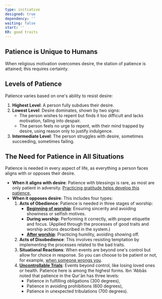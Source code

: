 ```yaml
---
type: initiative
designed: true
dependency: ''
waiting: false
start: ''
KR: good traits
---
```


## Patience is Unique to Humans

When religious motivation overcomes desire, the station of patience is attained; this requires certainty.

## Levels of Patience

Patience varies based on one's ability to resist desire:

1. **Highest Level**: A person fully subdues their desire.
2. **Lowest Level**: Desire dominates, shown by two signs:
	* The person wishes to repent but finds it too difficult and lacks motivation, falling into despair.
	* The person feels no urge to repent, with their mind trapped by desire, using reason only to justify indulgence.
3. **Intermediate Level**: The person struggles with desire, sometimes succeeding, sometimes failing.

## The Need for Patience in All Situations

Patience is needed in every aspect of life, as everything a person faces aligns with or opposes their desire.

* **When it aligns with desire**: Patience with blessings is rare, as most are only patient in adversity. [Practicing gratitude helps develop this patience.](docs/sidebar1/Initiatives/good%20traits/Gratitude.md)
* **When it opposes desire**: This includes four types:
	1. **Acts of Obedience**: Patience is needed in three stages of worship:
		  * [**Beginning of worship**](docs/sidebar1/Processes/Renew%20your%20intentions%20and%20say%20basmalla.md): Ensuring sincerity and avoiding showiness or selfish motives.
		  * **During worship**: Performing it correctly, with proper etiquette and focus. (Applied through the processes of good traits and worship actions described in the system.)
		  * [**After worship**](docs/sidebar1/Processes/Hide%20your%20good%20deeds.md): Practicing humility, avoiding showing off.
	2. **Acts of Disobedience**: This involves resisting temptation by implementing the processes related to the bad traits.
	3. **Situational Reactions**: When events are beyond one's control but allow for choice in response. So you can choose to be patient or not, for example, [when someone wrongs you](docs/sidebar1/Processes/Accept%20accusations%20or%20forgive%20transgressions%20against%20you.md).
	4. [**Uncontrollable Trials**](docs/sidebar1/Processes/Attitude%20in%20affliction.md): Events beyond control, like losing loved ones or health. Patience here is among the highest forms. Ibn 'Abbās noted that patience in the Qur'ān has three levels:
		  * Patience in fulfilling obligations (300 degrees),
		  * Patience in avoiding prohibitions (600 degrees),
		  * Patience in unexpected tribulations (700 degrees).
